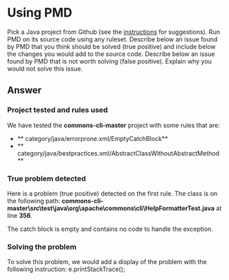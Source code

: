 # Using PMD

Pick a Java project from Github (see the [instructions](../sujet.md) for suggestions). Run PMD on its source code using any ruleset. Describe below an issue found by PMD that you think should be solved (true positive) and include below the changes you would add to the source code. Describe below an issue found by PMD that is not worth solving (false positive). Explain why you would not solve this issue.

## Answer


### Project tested and rules used

We have tested the **commons-cli-master** project with some rules that are:
- ** category/java/errorprone.xml/EmptyCatchBlock**
- ** category/java/bestpractices.xml/AbstractClassWithoutAbstractMethod **

### True problem detected

Here is a problem (true positive) detected on the first rule. The class is on the following path: 
**commons-cli-master\src\test\java\org\apache\commons\cli\HelpFormatterTest.java** at line **356**.

The catch block is empty and contains no code to handle the exception.


### Solving the problem

To solve this problem, we would add a display of the problem with the following instruction: e.printStackTrace();
